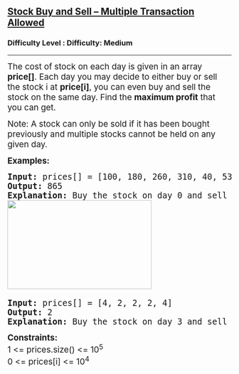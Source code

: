 <h2><a href="https://www.geeksforgeeks.org/problems/stock-buy-and-sell2615/1">Stock Buy and Sell – Multiple Transaction Allowed</a></h2><h3>Difficulty Level : Difficulty: Medium</h3><hr><div class="problems_problem_content__Xm_eO"><p><span style="font-size: 14pt;">The cost of stock on each day is given in an array <strong>price[]</strong>. Each day you may decide to either buy or sell the stock i at <strong>price[i]</strong>, you can even buy and sell the stock on the same day. Find the <strong>maximum profit</strong> that you can get.</span></p>
<p><span style="font-size: 14pt;">Note: A stock can only be sold if it has been bought previously and multiple stocks cannot be held on any given day.</span></p>
<p><span style="font-size: 14pt;"><strong>Examples:</strong></span></p>
<pre><span style="font-size: 14pt;"><strong>Input: </strong></span><span style="font-size: 14pt;">prices[] = [100, 180, 260, 310, 40, 535, 695]</span><br><span style="font-size: 14pt;"><strong>Output: </strong></span><span style="font-size: 14pt;">865</span><br><span style="font-size: 14pt;"><strong>Explanation: </strong></span><span style="font-size: 18.6667px;">Buy the stock on day 0 and sell it on day 3 =&gt; 310 – 100 = 210. Buy the stock on day 4 and sell it on day 6 =&gt; 695 – 40 = 655. Maximum Profit = 210 + 655 = 865.<br><img src="https://media.geeksforgeeks.org/img-practice/prod/addEditProblem/878914/Web/Other/blobid2_1731054745.png" width="324" height="200"><br><br></span><span style="font-size: 14pt;"><strong>Input: </strong></span><span style="font-size: 14pt;">prices[] = [4, 2, 2, 2, 4]</span><br><span style="font-size: 14pt;"><strong>Output: </strong></span><span style="font-size: 14pt;">2</span><br><span style="font-size: 14pt;"><strong>Explanation: </strong></span><span style="font-size: 18.6667px;">Buy the stock on day 3 and sell it on day 4 =&gt; 4 – 2 = 2. Maximum Profit = 2.</span></pre>
<p><span style="font-size: 14pt;"><strong>Constraints:</strong></span><br><span style="font-size: 14pt;">1 &lt;= prices.size() &lt;= 10<sup>5</sup></span><br><span style="font-size: 14pt;">0 &lt;= prices[i] &lt;= 10<sup>4</sup></span></p></div>